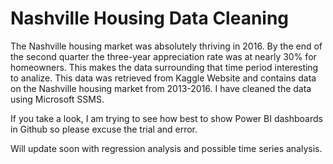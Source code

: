 # Nashville Housing Data Cleaning
The Nashville housing market was absolutely thriving in 2016.  By the end of the second quarter the three-year appreciation rate was at nearly 30% for homeowners.
This makes the data surrounding that time period interesting to analize.  This data was retrieved from Kaggle Website and contains data on the Nashville housing market from 2013-2016. I have cleaned the data using Microsoft SSMS.

If you take a look, I am trying to see how best to show Power BI dashboards in Github so please excuse the trial and error.

Will update soon with regression analysis and possible time series analysis.


